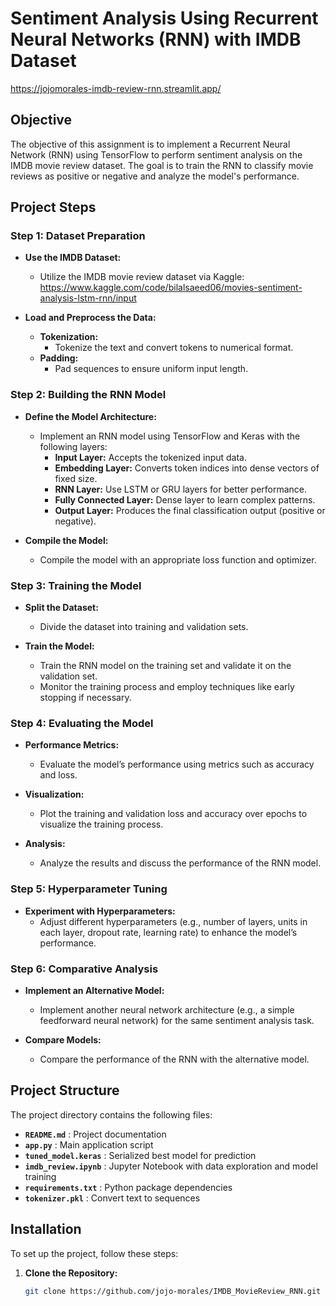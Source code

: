 # Sentiment Analysis Using Recurrent Neural Networks (RNN) with IMDB Dataset

https://jojomorales-imdb-review-rnn.streamlit.app/

## Objective

The objective of this assignment is to implement a Recurrent Neural Network (RNN) using TensorFlow to perform sentiment analysis on the IMDB movie review dataset. The goal is to train the RNN to classify movie reviews as positive or negative and analyze the model's performance.

## Project Steps

### Step 1: Dataset Preparation

- **Use the IMDB Dataset:**
  - Utilize the IMDB movie review dataset via Kaggle: https://www.kaggle.com/code/bilalsaeed06/movies-sentiment-analysis-lstm-rnn/input

- **Load and Preprocess the Data:**
  - **Tokenization:**
    - Tokenize the text and convert tokens to numerical format.
  - **Padding:**
    - Pad sequences to ensure uniform input length.

### Step 2: Building the RNN Model

- **Define the Model Architecture:**
  - Implement an RNN model using TensorFlow and Keras with the following layers:
    - **Input Layer:** Accepts the tokenized input data.
    - **Embedding Layer:** Converts token indices into dense vectors of fixed size.
    - **RNN Layer:** Use LSTM or GRU layers for better performance.
    - **Fully Connected Layer:** Dense layer to learn complex patterns.
    - **Output Layer:** Produces the final classification output (positive or negative).

- **Compile the Model:**
  - Compile the model with an appropriate loss function and optimizer.

### Step 3: Training the Model

- **Split the Dataset:**
  - Divide the dataset into training and validation sets.

- **Train the Model:**
  - Train the RNN model on the training set and validate it on the validation set.
  - Monitor the training process and employ techniques like early stopping if necessary.

### Step 4: Evaluating the Model

- **Performance Metrics:**
  - Evaluate the model’s performance using metrics such as accuracy and loss.

- **Visualization:**
  - Plot the training and validation loss and accuracy over epochs to visualize the training process.

- **Analysis:**
  - Analyze the results and discuss the performance of the RNN model.

### Step 5: Hyperparameter Tuning

- **Experiment with Hyperparameters:**
  - Adjust different hyperparameters (e.g., number of layers, units in each layer, dropout rate, learning rate) to enhance the model’s performance.

### Step 6: Comparative Analysis

- **Implement an Alternative Model:**
  - Implement another neural network architecture (e.g., a simple feedforward neural network) for the same sentiment analysis task.

- **Compare Models:**
  - Compare the performance of the RNN with the alternative model.


## Project Structure

The project directory contains the following files:

- **`README.md`**            : Project documentation
- **`app.py`**               : Main application script
- **`tuned_model.keras`**    : Serialized best model for prediction
- **`imdb_review.ipynb`**    : Jupyter Notebook with data exploration and model training
- **`requirements.txt`**     : Python package dependencies
- **`tokenizer.pkl`**        : Convert text to sequences


## Installation

To set up the project, follow these steps:

1. **Clone the Repository:**

   ```bash
   git clone https://github.com/jojo-morales/IMDB_MovieReview_RNN.git

